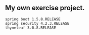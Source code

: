 ## My own exercise project.

    spring boot 1.5.8.RELEASE
    spring security 4.2.3.RELEASE
    thymeleaf 3.0.8.RELEASE